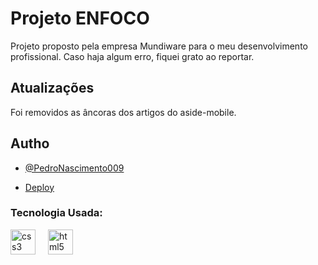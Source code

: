 # Projeto ENFOCO

Projeto proposto pela empresa Mundiware para o meu desenvolvimento profissional.
Caso haja algum erro, fiquei grato ao reportar.


## Atualizações

Foi removidos as âncoras dos artigos do aside-mobile.

## Autho

- [@PedroNascimento009](https://github.com/PedroNascimento009)

- [Deploy](https://pedronascimento009.github.io/ENFOCO/)

### Tecnologia Usada:

<div align="left">
  <img src="https://cdn.jsdelivr.net/gh/devicons/devicon/icons/css3/css3-original.svg" height="40" alt="css3 logo"  />
  <img width="12" />
  <img src="https://cdn.jsdelivr.net/gh/devicons/devicon/icons/html5/html5-original.svg" height="40" alt="html5 logo"  />
</div>
